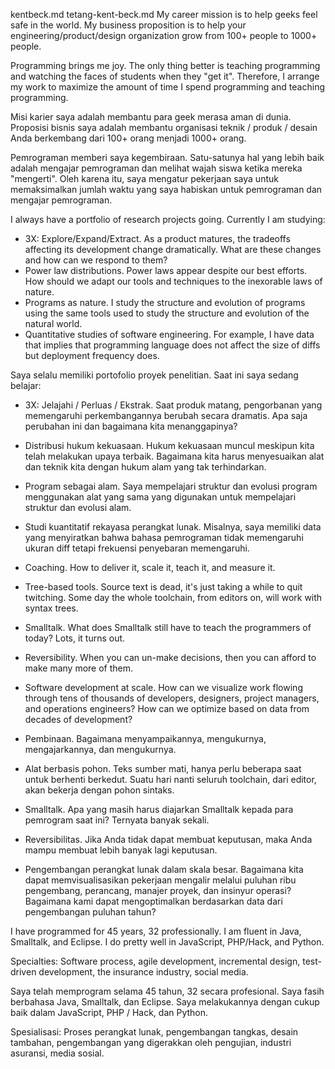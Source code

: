 kentbeck.md
tetang-kent-beck.md
My career mission is to help geeks feel safe in the world. My business proposition is to help your engineering/product/design organization grow from 100+ people to 1000+ people.

Programming brings me joy. The only thing better is teaching programming and watching the faces of students when they "get it". Therefore, I arrange my work to maximize the amount of time I spend programming and teaching programming.

Misi karier saya adalah membantu para geek merasa aman di dunia. Proposisi bisnis saya adalah membantu organisasi teknik / produk / desain Anda berkembang dari 100+ orang menjadi 1000+ orang.

Pemrograman memberi saya kegembiraan. Satu-satunya hal yang lebih baik adalah mengajar pemrograman dan melihat wajah siswa ketika mereka "mengerti". Oleh karena itu, saya mengatur pekerjaan saya untuk memaksimalkan jumlah waktu yang saya habiskan untuk pemrograman dan mengajar pemrograman.

I always have a portfolio of research projects going. Currently I am studying:
* 3X: Explore/Expand/Extract. As a product matures, the tradeoffs affecting its development change dramatically. What are these changes and how can we respond to them?
* Power law distributions. Power laws appear despite our best efforts. How should we adapt our tools and techniques to the inexorable laws of nature.
* Programs as nature. I study the structure and evolution of programs using the same tools used to study the structure and evolution of the natural world.
* Quantitative studies of software engineering. For example, I have data that implies that programming language does not affect the size of diffs but deployment frequency does.

Saya selalu memiliki portofolio proyek penelitian. Saat ini saya sedang belajar:
* 3X: Jelajahi / Perluas / Ekstrak. Saat produk matang, pengorbanan yang memengaruhi perkembangannya berubah secara dramatis. Apa saja perubahan ini dan bagaimana kita menanggapinya?
* Distribusi hukum kekuasaan. Hukum kekuasaan muncul meskipun kita telah melakukan upaya terbaik. Bagaimana kita harus menyesuaikan alat dan teknik kita dengan hukum alam yang tak terhindarkan.
* Program sebagai alam. Saya mempelajari struktur dan evolusi program menggunakan alat yang sama yang digunakan untuk mempelajari struktur dan evolusi alam.
* Studi kuantitatif rekayasa perangkat lunak. Misalnya, saya memiliki data yang menyiratkan bahwa bahasa pemrograman tidak memengaruhi ukuran diff tetapi frekuensi penyebaran memengaruhi.

* Coaching. How to deliver it, scale it, teach it, and measure it.
* Tree-based tools. Source text is dead, it's just taking a while to quit twitching. Some day the whole toolchain, from editors on, will work with syntax trees.
* Smalltalk. What does Smalltalk still have to teach the programmers of today? Lots, it turns out.
* Reversibility. When you can un-make decisions, then you can afford to make many more of them.
* Software development at scale. How can we visualize work flowing through tens of thousands of developers, designers, project managers, and operations engineers? How can we optimize based on data from decades of development?

* Pembinaan. Bagaimana menyampaikannya, mengukurnya, mengajarkannya, dan mengukurnya.
* Alat berbasis pohon. Teks sumber mati, hanya perlu beberapa saat untuk berhenti berkedut. Suatu hari nanti seluruh toolchain, dari editor, akan bekerja dengan pohon sintaks.
* Smalltalk. Apa yang masih harus diajarkan Smalltalk kepada para pemrogram saat ini? Ternyata banyak sekali.
* Reversibilitas. Jika Anda tidak dapat membuat keputusan, maka Anda mampu membuat lebih banyak lagi keputusan.
* Pengembangan perangkat lunak dalam skala besar. Bagaimana kita dapat memvisualisasikan pekerjaan mengalir melalui puluhan ribu pengembang, perancang, manajer proyek, dan insinyur operasi? Bagaimana kami dapat mengoptimalkan berdasarkan data dari pengembangan puluhan tahun?

I have programmed for 45 years, 32 professionally. I am fluent in Java, Smalltalk, and Eclipse. I do pretty well in JavaScript, PHP/Hack, and Python.

Specialties: Software process, agile development, incremental design, test-driven development, the insurance industry, social media.

Saya telah memprogram selama 45 tahun, 32 secara profesional. Saya fasih berbahasa Java, Smalltalk, dan Eclipse. Saya melakukannya dengan cukup baik dalam JavaScript, PHP / Hack, dan Python.

Spesialisasi: Proses perangkat lunak, pengembangan tangkas, desain tambahan, pengembangan yang digerakkan oleh pengujian, industri asuransi, media sosial.